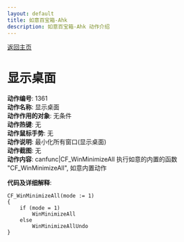 ```yaml
---
layout: default
title: 如意百宝箱-Ahk
description: 如意百宝箱-Ahk 动作介绍
---
```

<link rel="stylesheet" href="../Actions/css/atom-one-light.min.css">
<script src="../Actions/js/highlight.min.js"></script>
<script>hljs.highlightAll();</script>

[返回主页](../index.md)

# [](#header-2) 显示桌面

**动作编号**: 1361  
**动作名称**: 显示桌面  
**动作作用的对象**: 无条件  
**动作热键**: 无  
**动作鼠标手势**: 无  
**动作说明**: 最小化所有窗口(显示桌面)  
**动作截图**: 无  
**动作内容**: canfunc|CF_WinMinimizeAll 
执行如意的内置的函数 "CF_WinMinimizeAll", 如意内置动作  

**代码及详细解释**:  
```Autohotkey
CF_WinMinimizeAll(mode := 1)
{
	if (mode = 1)
		WinMinimizeAll
	else
		WinMinimizeAllUndo
}
```